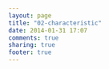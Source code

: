 ```yaml
---
layout: page
title: "02-characteristic"
date: 2014-01-31 17:07
comments: true
sharing: true
footer: true
---
```

